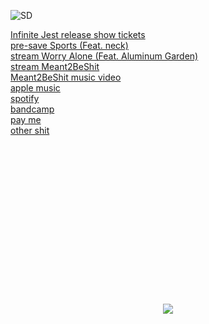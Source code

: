 ![SD](https://github.com/stevedave4lyfe/stevedave4lyfe.github.io/assets/146142867/ab4616f5-7fb5-4749-9146-d9e734529073)

[Infinite Jest release show tickets](https://www.eventbrite.ca/e/infinite-jest-album-release-tickets-903638977507)\
[pre-save Sports (Feat. neck)](https://distrokid.com/hyperfollow/stevedave1/sports)\
[stream Worry Alone (Feat. Aluminum Garden)](https://distrokid.com/hyperfollow/stevedave1/worry-alone)\
[stream Meant2BeShit](https://songwhip.com/stevedave/meant2beshit)\
[Meant2BeShit music video](https://www.youtube.com/watch?v=ickZGRUmUqk)\
[apple music](https://music.apple.com/ca/artist/stevedave/1449380033)\
[spotify](https://open.spotify.com/artist/1nqSO9rSzslDUzkdmts45p)\
[bandcamp](https://stevedave.bandcamp.com/)\
[pay me](https://PayPal.Me/stevedave4lyfe)\
[other shit](https://msha.ke/stevedave)
&nbsp;  
&nbsp;  
&nbsp;  
&nbsp;  
&nbsp;  
&nbsp;  
&nbsp;  
&nbsp;  
&nbsp;  
&nbsp;  
&nbsp;  
&nbsp;  
&nbsp;  
&nbsp;  
&nbsp;  
&nbsp;  
<p></p>
<p align="center">
  <img src="https://github.com/stevedave4lyfe/stevedave4lyfe.github.io/assets/146142867/e19a1890-275f-45db-a3ec-c43c323f88e1"/>
</p>

